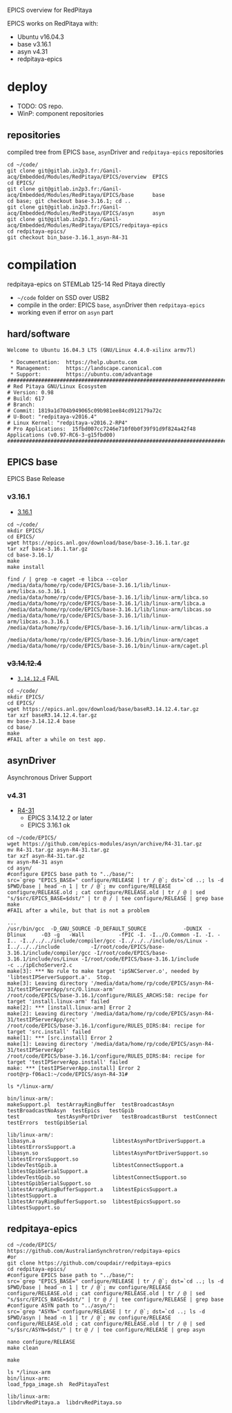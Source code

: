 EPICS overview for RedPitaya

EPICS works on RedPitaya with:

- Ubuntu v16.04.3
- base v3.16.1
- asyn v4.31
- redpitaya-epics

# deploy

- TODO: OS repo.
- WinP: component repositories

## repositories

compiled tree from EPICS `base`, `asyn`Driver and `redpitaya-epics` repositories

~~~ { .bash }
cd ~/code/
git clone git@gitlab.in2p3.fr:/Ganil-acq/Embedded/Modules/RedPitaya/EPICS/overview  EPICS
cd EPICS/
git clone git@gitlab.in2p3.fr:/Ganil-acq/Embedded/Modules/RedPitaya/EPICS/base      base
cd base; git checkout base-3.16.1; cd ..
git clone git@gitlab.in2p3.fr:/Ganil-acq/Embedded/Modules/RedPitaya/EPICS/asyn      asyn
git clone git@gitlab.in2p3.fr:/Ganil-acq/Embedded/Modules/RedPitaya/EPICS/redpitaya-epics
cd redpitaya-epics/
git checkout bin_base-3.16.1_asyn-R4-31
~~~


# compilation

redpitaya-epics on STEMLab 125-14 Red Pitaya directly

- `~/code` folder on SSD over USB2
- compile in the order: EPICS `base`, `asyn`Driver then `redpitaya-epics`
- working even if error on `asyn` part

## hard/software

~~~ { .text }
Welcome to Ubuntu 16.04.3 LTS (GNU/Linux 4.4.0-xilinx armv7l)

 * Documentation:  https://help.ubuntu.com
 * Management:     https://landscape.canonical.com
 * Support:        https://ubuntu.com/advantage
##############################################################################
# Red Pitaya GNU/Linux Ecosystem
# Version: 0.98
# Build: 617
# Branch: 
# Commit: 1819a1d704b949065c09b981ee84cd912179a72c
# U-Boot: "redpitaya-v2016.4"
# Linux Kernel: "redpitaya-v2016.2-RP4"
# Pro Applications:  15fbd007cc7246e710f0b0f39f91d9f824a42f48 Applications (v0.97-RC6-3-g15fbd00)
##############################################################################
~~~

## EPICS base

EPICS Base Release

### v3.16.1

- [3.16.1](https://epics.anl.gov/base/R3-16/1.php)

~~~ { .bash }
cd ~/code/
mkdir EPICS/
cd EPICS/
wget https://epics.anl.gov/download/base/base-3.16.1.tar.gz
tar xzf base-3.16.1.tar.gz 
cd base-3.16.1/
make
make install
~~~

~~~ { .bash }
find / | grep -e caget -e libca --color
/media/data/home/rp/code/EPICS/base-3.16.1/lib/linux-arm/libca.so.3.16.1
/media/data/home/rp/code/EPICS/base-3.16.1/lib/linux-arm/libca.so
/media/data/home/rp/code/EPICS/base-3.16.1/lib/linux-arm/libca.a
/media/data/home/rp/code/EPICS/base-3.16.1/lib/linux-arm/libcas.so
/media/data/home/rp/code/EPICS/base-3.16.1/lib/linux-arm/libcas.so.3.16.1
/media/data/home/rp/code/EPICS/base-3.16.1/lib/linux-arm/libcas.a

/media/data/home/rp/code/EPICS/base-3.16.1/bin/linux-arm/caget
/media/data/home/rp/code/EPICS/base-3.16.1/bin/linux-arm/caget.pl
~~~

### ~~v3.14.12.4~~

- [`3.14.12.4`](https://epics.anl.gov/base/R3-14/4.php) FAIL

~~~ { .bash }
cd ~/code/
mkdir EPICS/
cd EPICS/
wget https://epics.anl.gov/download/base/baseR3.14.12.4.tar.gz
tar xzf baseR3.14.12.4.tar.gz
mv base-3.14.12.4 base
cd base/
make
#FAIL after a while on test app.
~~~


## asynDriver

Asynchronous Driver Support

### v4.31

- [R4-31](https://epics-modules.github.io/master/asyn/)
     - EPICS 3.14.12.2 or later
     - EPICS 3.16.1 ok

~~~ { .bash }
cd ~/code/EPICS/
wget https://github.com/epics-modules/asyn/archive/R4-31.tar.gz
mv R4-31.tar.gz asyn-R4-31.tar.gz
tar xzf asyn-R4-31.tar.gz
mv asyn-R4-31 asyn
cd asyn/
#configure EPICS base path to "../base/":
src=`grep "EPICS_BASE=" configure/RELEASE | tr / @`; dst=`cd ..; ls -d $PWD/base | head -n 1 | tr / @`; mv configure/RELEASE configure/RELEASE.old ; cat configure/RELEASE.old | tr / @ | sed "s/$src/EPICS_BASE=$dst/" | tr @ / | tee configure/RELEASE | grep base
make
#FAIL after a while, but that is not a problem
~~~

~~~ { .text }
...
/usr/bin/gcc  -D_GNU_SOURCE -D_DEFAULT_SOURCE            -DUNIX  -Dlinux     -O3 -g   -Wall           -fPIC -I. -I../O.Common -I. -I. -I.. -I../../../include/compiler/gcc -I../../../include/os/Linux -I../../../include          -I/root/code/EPICS/base-3.16.1/include/compiler/gcc -I/root/code/EPICS/base-3.16.1/include/os/Linux -I/root/code/EPICS/base-3.16.1/include        -c ../ipEchoServer2.c
make[3]: *** No rule to make target 'ipSNCServer.o', needed by 'libtestIPServerSupport.a'.  Stop.
make[3]: Leaving directory '/media/data/home/rp/code/EPICS/asyn-R4-31/testIPServerApp/src/O.linux-arm'
/root/code/EPICS/base-3.16.1/configure/RULES_ARCHS:58: recipe for target 'install.linux-arm' failed
make[2]: *** [install.linux-arm] Error 2
make[2]: Leaving directory '/media/data/home/rp/code/EPICS/asyn-R4-31/testIPServerApp/src'
/root/code/EPICS/base-3.16.1/configure/RULES_DIRS:84: recipe for target 'src.install' failed
make[1]: *** [src.install] Error 2
make[1]: Leaving directory '/media/data/home/rp/code/EPICS/asyn-R4-31/testIPServerApp'
/root/code/EPICS/base-3.16.1/configure/RULES_DIRS:84: recipe for target 'testIPServerApp.install' failed
make: *** [testIPServerApp.install] Error 2
root@rp-f06ac1:~/code/EPICS/asyn-R4-31# 
~~~

~~~ { .text }
ls */linux-arm/

bin/linux-arm/:
makeSupport.pl  testArrayRingBuffer  testBroadcastAsyn   testBroadcastNoAsyn  testEpics   testGpib
test            testAsynPortDriver   testBroadcastBurst  testConnect          testErrors  testGpibSerial

lib/linux-arm/:
libasyn.a                         libtestAsynPortDriverSupport.a   libtestErrorsSupport.a
libasyn.so                        libtestAsynPortDriverSupport.so  libtestErrorsSupport.so
libdevTestGpib.a                  libtestConnectSupport.a          libtestGpibSerialSupport.a
libdevTestGpib.so                 libtestConnectSupport.so         libtestGpibSerialSupport.so
libtestArrayRingBufferSupport.a   libtestEpicsSupport.a            libtestSupport.a
libtestArrayRingBufferSupport.so  libtestEpicsSupport.so           libtestSupport.so
~~~

## redpitaya-epics

~~~ { .bash }
cd ~/code/EPICS/
https://github.com/AustralianSynchrotron/redpitaya-epics
#or
git clone https://github.com/coupdair/redpitaya-epics
cd redpitaya-epics/
#configure EPICS base path to "../base/":
src=`grep "EPICS_BASE=" configure/RELEASE | tr / @`; dst=`cd ..; ls -d $PWD/base | head -n 1 | tr / @`; mv configure/RELEASE configure/RELEASE.old ; cat configure/RELEASE.old | tr / @ | sed "s/$src/EPICS_BASE=$dst/" | tr @ / | tee configure/RELEASE | grep base
#configure ASYN path to "../asyn/":
src=`grep "ASYN=" configure/RELEASE | tr / @`; dst=`cd ..; ls -d $PWD/asyn | head -n 1 | tr / @`; mv configure/RELEASE configure/RELEASE.old ; cat configure/RELEASE.old | tr / @ | sed "s/$src/ASYN=$dst/" | tr @ / | tee configure/RELEASE | grep asyn

nano configure/RELEASE
make clean

make
~~~

~~~ { .bash }
ls */linux-arm
bin/linux-arm:
load_fpga_image.sh  RedPitayaTest

lib/linux-arm:
libdrvRedPitaya.a  libdrvRedPitaya.so
~~~

